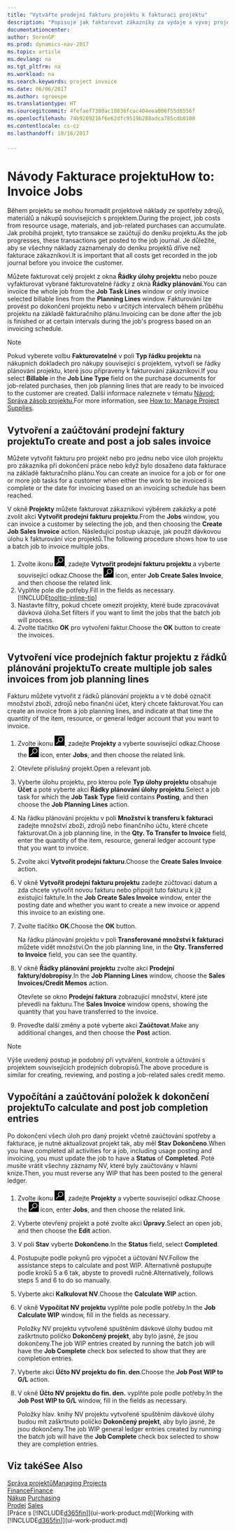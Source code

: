 ```yaml
---
title: "Vytvářte prodejní fakturu projektu k fakturaci projektu"
description: "Popisuje jak fakturovat zákazníky za výdaje a vývoj projektu."
documentationcenter: 
author: SorenGP
ms.prod: dynamics-nav-2017
ms.topic: article
ms.devlang: na
ms.tgt_pltfrm: na
ms.workload: na
ms.search.keywords: project invoice
ms.date: 06/06/2017
ms.author: sgroespe
ms.translationtype: HT
ms.sourcegitcommit: 4fefaef7380ac10836fcac404eea006f55d8556f
ms.openlocfilehash: 74b9209216f6e62dfc9519b288adca785cdb8100
ms.contentlocale: cs-cz
ms.lasthandoff: 10/16/2017

---
```

# <a name="how-to-invoice-jobs"></a><span data-ttu-id="6b2a7-103">Návody Fakturace projektu</span><span class="sxs-lookup"><span data-stu-id="6b2a7-103">How to: Invoice Jobs</span></span>
<span data-ttu-id="6b2a7-104">Během projektu se mohou hromadit projektové náklady ze spotřeby zdrojů, materiálů a nákupů souvisejících s projektem.</span><span class="sxs-lookup"><span data-stu-id="6b2a7-104">During the project, job costs from resource usage, materials, and job-related purchases can accumulate.</span></span> <span data-ttu-id="6b2a7-105">Jak probíhá projekt, tyto transakce se zaúčtují do deníku projektu.</span><span class="sxs-lookup"><span data-stu-id="6b2a7-105">As the job progresses, these transactions get posted to the job journal.</span></span> <span data-ttu-id="6b2a7-106">Je důležité, aby se všechny náklady zaznamenaly do deníku projektů dříve než fakturace zákazníkovi.</span><span class="sxs-lookup"><span data-stu-id="6b2a7-106">It is important that all costs get recorded in the job journal before you invoice the customer.</span></span>

<span data-ttu-id="6b2a7-107">Můžete fakturovat celý projekt z okna **Řádky úlohy projektu** nebo pouze vyfakturovat vybrané fakturovatelné řádky z okna **Řádky plánování**.</span><span class="sxs-lookup"><span data-stu-id="6b2a7-107">You can invoice the whole job from the **Job Task Lines** window or only invoice selected billable lines from the **Planning Lines** window.</span></span> <span data-ttu-id="6b2a7-108">Fakturování lze provést po dokončení projektu nebo v určitých intervalech během průběhu projektu na základě fakturačního plánu.</span><span class="sxs-lookup"><span data-stu-id="6b2a7-108">Invoicing can be done after the job is finished or at certain intervals during the job's progress based on an invoicing schedule.</span></span>

> [!NOTE]  
>   <span data-ttu-id="6b2a7-109">Pokud vyberete volbu **Fakturovatelné** v poli **Typ řádku projektu** na nákupních dokladech pro nákupy související s projektem, vytvoří se řádky plánování projektu, které jsou připraveny k fakturování zákazníkovi.</span><span class="sxs-lookup"><span data-stu-id="6b2a7-109">If you select **Billable** in the **Job Line Type** field on the purchase documents for job-related purchases, then job planning lines that are ready to be invoiced to the customer are created.</span></span> <span data-ttu-id="6b2a7-110">Další informace naleznete v tématu [Návod: Správa zásob projektu.](projects-how-manage-project-supplies.md)</span><span class="sxs-lookup"><span data-stu-id="6b2a7-110">For more information, see [How to: Manage Project Supplies](projects-how-manage-project-supplies.md).</span></span>

## <a name="to-create-and-post-a-job-sales-invoice"></a><span data-ttu-id="6b2a7-111">Vytvoření a zaúčtování prodejní faktury projektu</span><span class="sxs-lookup"><span data-stu-id="6b2a7-111">To create and post a job sales invoice</span></span>
<span data-ttu-id="6b2a7-112">Můžete vytvořit fakturu pro projekt nebo pro jednu nebo více úloh projektu pro zákazníka při dokončení práce nebo když bylo dosaženo data fakturace na základě fakturačního plánu.</span><span class="sxs-lookup"><span data-stu-id="6b2a7-112">You can create an invoice for a job or for one or more job tasks for a customer when either the work to be invoiced is complete or the date for invoicing based on an invoicing schedule has been reached.</span></span>

<span data-ttu-id="6b2a7-113">V okně **Projekty** můžete fakturovat zákazníkovi výběrem zakázky a poté zvolit akci **Vytvořit prodejní fakturu projektu**.</span><span class="sxs-lookup"><span data-stu-id="6b2a7-113">From the **Jobs** window, you can invoice a customer by selecting the job, and then choosing the **Create Job Sales Invoice** action.</span></span> <span data-ttu-id="6b2a7-114">Následující postup ukazuje, jak použít dávkovou úlohu k fakturování více projektů.</span><span class="sxs-lookup"><span data-stu-id="6b2a7-114">The following procedure shows how to use a batch job to invoice multiple jobs.</span></span>  

1. <span data-ttu-id="6b2a7-115">Zvolte ikonu ![Vyhledat stránku nebo sestavu](media/ui-search/search_small.png "Ikona Vyhledat stránku nebo sestavu"), zadejte **Vytvořit prodejní fakturu projektu** a vyberte související odkaz.</span><span class="sxs-lookup"><span data-stu-id="6b2a7-115">Choose the ![Search for Page or Report](media/ui-search/search_small.png "Search for Page or Report icon") icon, enter **Job Create Sales Invoice**, and then choose the related link.</span></span>  
2. <span data-ttu-id="6b2a7-116">Vyplňte pole dle potřeby.</span><span class="sxs-lookup"><span data-stu-id="6b2a7-116">Fill in the fields as necessary.</span></span> [!INCLUDE[tooltip-inline-tip](includes/tooltip-inline-tip_md.md)]
3. <span data-ttu-id="6b2a7-117">Nastavte filtry, pokud chcete omezit projekty, které bude zpracovávat dávková úloha.</span><span class="sxs-lookup"><span data-stu-id="6b2a7-117">Set filters if you want to limit the jobs that the batch job will process.</span></span>
4. <span data-ttu-id="6b2a7-118">Zvolte tlačítko **OK** pro vytvoření faktur.</span><span class="sxs-lookup"><span data-stu-id="6b2a7-118">Choose the **OK** button to create the invoices.</span></span>  

## <a name="to-create-multiple-job-sales-invoices-from-job-planning-lines"></a><span data-ttu-id="6b2a7-119">Vytvoření více prodejních faktur projektu z řádků plánování projektu</span><span class="sxs-lookup"><span data-stu-id="6b2a7-119">To create multiple job sales invoices from job planning lines</span></span>
<span data-ttu-id="6b2a7-120">Fakturu můžete vytvořit z řádků plánování projektu a v té době označit množství zboží, zdrojů nebo finanční účet, který chcete fakturovat.</span><span class="sxs-lookup"><span data-stu-id="6b2a7-120">You can create an invoice from a job planning lines, and indicate at that time the quantity of the item, resource, or general ledger account that you want to invoice.</span></span>

1. <span data-ttu-id="6b2a7-121">Zvolte ikonu ![Vyhledat stránku nebo sestavu](media/ui-search/search_small.png "Ikona Vyhledat stránku nebo sestavu"), zadejte **Projekty** a vyberte související odkaz.</span><span class="sxs-lookup"><span data-stu-id="6b2a7-121">Choose the ![Search for Page or Report](media/ui-search/search_small.png "Search for Page or Report icon") icon, enter **Jobs**, and then choose the related link.</span></span>
2. <span data-ttu-id="6b2a7-122">Otevřete příslušný projekt.</span><span class="sxs-lookup"><span data-stu-id="6b2a7-122">Open a relevant job.</span></span>
3. <span data-ttu-id="6b2a7-123">Vyberte úlohu projektu, pro kterou pole **Typ úlohy projektu** obsahuje **Účet** a poté vyberte akci **Řádky plánování úlohy projektu**.</span><span class="sxs-lookup"><span data-stu-id="6b2a7-123">Select a job task for which the **Job Task Type** field contains **Posting**, and then choose the **Job Planning Lines** action.</span></span>  
4. <span data-ttu-id="6b2a7-124">Na řádku plánování projektu v poli **Množství k transferu k fakturaci** zadejte množství zboží, zdrojů nebo finančního účtu, které chcete fakturovat.</span><span class="sxs-lookup"><span data-stu-id="6b2a7-124">On a job planning line, in the **Qty. To Transfer to Invoice** field, enter the quantity of the item, resource, general ledger account type that you want to invoice.</span></span>  
5. <span data-ttu-id="6b2a7-125">Zvolte akci **Vytvořit prodejní fakturu**.</span><span class="sxs-lookup"><span data-stu-id="6b2a7-125">Choose the **Create Sales Invoice** action.</span></span>
6. <span data-ttu-id="6b2a7-126">V okně **Vytvořit prodejní fakturu projektu** zadejte zúčtovací datum a zda chcete vytvořit novou fakturu nebo připojit tuto fakturu k již existující faktuře.</span><span class="sxs-lookup"><span data-stu-id="6b2a7-126">In the **Job Create Sales Invoice** window, enter the posting date and whether you want to create a new invoice or append this invoice to an existing one.</span></span>
7. <span data-ttu-id="6b2a7-127">Zvolte tlačítko **OK**.</span><span class="sxs-lookup"><span data-stu-id="6b2a7-127">Choose the **OK** button.</span></span>  

    <span data-ttu-id="6b2a7-128">Na řádku plánování projektu v poli **Transferované množství k fakturaci** můžete vidět množství.</span><span class="sxs-lookup"><span data-stu-id="6b2a7-128">On the job planning line, in the **Qty. Transferred to Invoice** field, you can see the quantity.</span></span>
8. <span data-ttu-id="6b2a7-129">V okně **Řádky plánování projektu** zvolte akci **Prodejní faktury/dobropisy**.</span><span class="sxs-lookup"><span data-stu-id="6b2a7-129">In the **Job Planning Lines** window, choose the **Sales Invoices/Credit Memos** action.</span></span>

    <span data-ttu-id="6b2a7-130">Otevřete se okno **Prodejní faktura** zobrazující množství, které jste převedli na fakturu.</span><span class="sxs-lookup"><span data-stu-id="6b2a7-130">The **Sales Invoice** window opens, showing the quantity that you have transferred to the invoice.</span></span>  
9. <span data-ttu-id="6b2a7-131">Proveďte další změny a poté vyberte akci **Zaúčtovat**.</span><span class="sxs-lookup"><span data-stu-id="6b2a7-131">Make any additional changes, and then choose the **Post** action.</span></span>

> [!NOTE]  
>   <span data-ttu-id="6b2a7-132">Výše uvedený postup je podobný při vytváření, kontrole a účtování s projektem souvisejících prodejních dobropisů.</span><span class="sxs-lookup"><span data-stu-id="6b2a7-132">The above procedure is similar for creating, reviewing, and posting a job-related sales credit memo.</span></span>

## <a name="to-calculate-and-post-job-completion-entries"></a><span data-ttu-id="6b2a7-133">Vypočítání a zaúčtování položek k dokončení projektu</span><span class="sxs-lookup"><span data-stu-id="6b2a7-133">To calculate and post job completion entries</span></span>
<span data-ttu-id="6b2a7-134">Po dokončení všech úloh pro daný projekt včetně zaúčtování spotřeby a fakturace, je nutné aktualizovat projekt tak, aby měl **Stav** **Dokončeno**.</span><span class="sxs-lookup"><span data-stu-id="6b2a7-134">When you have completed all activities for a job, including usage posting and invoicing, you must update the job to have a **Status** of **Completed**.</span></span> <span data-ttu-id="6b2a7-135">Poté musíte vrátit všechny záznamy NV, které byly zaúčtovány v hlavní knize.</span><span class="sxs-lookup"><span data-stu-id="6b2a7-135">Then, you must reverse any WIP that has been posted to the general ledger.</span></span>

1. <span data-ttu-id="6b2a7-136">Zvolte ikonu ![Vyhledat stránku nebo sestavu](media/ui-search/search_small.png "Ikona Vyhledat stránku nebo sestavu"), zadejte **Projekty** a vyberte související odkaz.</span><span class="sxs-lookup"><span data-stu-id="6b2a7-136">Choose the ![Search for Page or Report](media/ui-search/search_small.png "Search for Page or Report icon") icon, enter **Jobs**, and then choose the related link.</span></span>  
2. <span data-ttu-id="6b2a7-137">Vyberte otevřený projekt a poté zvolte akci **Úpravy**.</span><span class="sxs-lookup"><span data-stu-id="6b2a7-137">Select an open job, and then choose the **Edit** action.</span></span>
3. <span data-ttu-id="6b2a7-138">V poli **Stav** vyberte **Dokončeno**.</span><span class="sxs-lookup"><span data-stu-id="6b2a7-138">In the **Status** field, select **Completed**.</span></span>
4. <span data-ttu-id="6b2a7-139">Postupujte podle pokynů pro výpočet a účtování NV.</span><span class="sxs-lookup"><span data-stu-id="6b2a7-139">Follow the assistance steps to calculate and post WIP.</span></span> <span data-ttu-id="6b2a7-140">Alternativně postupujte podle kroků 5 a 6 tak, abyste to provedli ručně.</span><span class="sxs-lookup"><span data-stu-id="6b2a7-140">Alternatively, follows steps 5 and 6 to do so manually.</span></span>  
5. <span data-ttu-id="6b2a7-141">Vyberte akci **Kalkulovat NV**.</span><span class="sxs-lookup"><span data-stu-id="6b2a7-141">Choose the **Calculate WIP** action.</span></span>
6. <span data-ttu-id="6b2a7-142">V okně **Vypočítat NV projektu** vyplňte pole podle potřeby.</span><span class="sxs-lookup"><span data-stu-id="6b2a7-142">In the **Job Calculate WIP** window, fill in the fields as necessary.</span></span>  

     <span data-ttu-id="6b2a7-143">Položky NV projektu vytvořené spuštěním dávkové úlohy budou mít zaškrtnuto políčko **Dokončený projekt**, aby bylo jasné, že jsou dokončeny.</span><span class="sxs-lookup"><span data-stu-id="6b2a7-143">The job WIP entries created by running the batch job will have the **Job Complete** check box selected to show that they are completion entries.</span></span>  
7. <span data-ttu-id="6b2a7-144">Vyberte akci **Účto NV projektu do fin. den**.</span><span class="sxs-lookup"><span data-stu-id="6b2a7-144">Choose the **Job Post WIP to G/L** action.</span></span>
8. <span data-ttu-id="6b2a7-145">V okně **Účto NV projektu do fin. den.** vyplňte pole podle potřeby.</span><span class="sxs-lookup"><span data-stu-id="6b2a7-145">In the **Job Post WIP to G/L** window, fill in the fields as necessary.</span></span>  

     <span data-ttu-id="6b2a7-146">Položky hlav. knihy NV projektu vytvořené spuštěním dávkové úlohy budou mít zaškrtnuto políčko **Dokončený projekt**, aby bylo jasné, že jsou dokončeny.</span><span class="sxs-lookup"><span data-stu-id="6b2a7-146">The job WIP general ledger entries created by running the batch job will have the **Job Complete** check box selected to show they are completion entries.</span></span>

## <a name="see-also"></a><span data-ttu-id="6b2a7-147">Viz také</span><span class="sxs-lookup"><span data-stu-id="6b2a7-147">See Also</span></span>
[<span data-ttu-id="6b2a7-148">Správa projektů</span><span class="sxs-lookup"><span data-stu-id="6b2a7-148">Managing Projects</span></span>](projects-manage-projects.md)  
[<span data-ttu-id="6b2a7-149">Finance</span><span class="sxs-lookup"><span data-stu-id="6b2a7-149">Finance</span></span>](finance.md)  
<span data-ttu-id="6b2a7-150">[Nákup](purchasing-manage-purchasing.md)       </span><span class="sxs-lookup"><span data-stu-id="6b2a7-150">[Purchasing](purchasing-manage-purchasing.md)       </span></span>  
<span data-ttu-id="6b2a7-151">[Prodej](sales-manage-sales.md)    </span><span class="sxs-lookup"><span data-stu-id="6b2a7-151">[Sales](sales-manage-sales.md)    </span></span>  
<span data-ttu-id="6b2a7-152">[Práce s [!INCLUDE[d365fin](includes/d365fin_md.md)]](ui-work-product.md)</span><span class="sxs-lookup"><span data-stu-id="6b2a7-152">[Working with [!INCLUDE[d365fin](includes/d365fin_md.md)]](ui-work-product.md)</span></span>  

